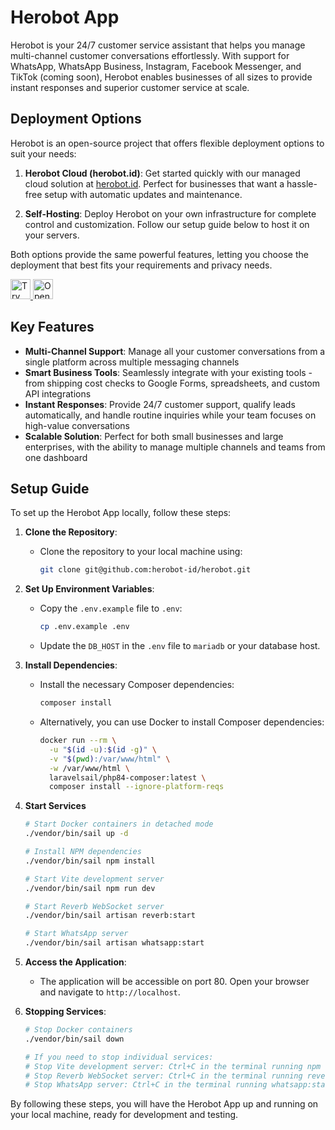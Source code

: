 # Herobot App

Herobot is your 24/7 customer service assistant that helps you manage multi-channel customer conversations effortlessly. With support for WhatsApp, WhatsApp Business, Instagram, Facebook Messenger, and TikTok (coming soon), Herobot enables businesses of all sizes to provide instant responses and superior customer service at scale.

## Deployment Options

Herobot is an open-source project that offers flexible deployment options to suit your needs:

1. **Herobot Cloud (herobot.id)**: Get started quickly with our managed cloud solution at [herobot.id](https://herobot.id). Perfect for businesses that want a hassle-free setup with automatic updates and maintenance.

2. **Self-Hosting**: Deploy Herobot on your own infrastructure for complete control and customization. Follow our setup guide below to host it on your servers.

Both options provide the same powerful features, letting you choose the deployment that best fits your requirements and privacy needs.

<a href="https://studio.firebase.google.com/import?url=https://github.com/herobot-id/herobot">
  <picture>
    <source
      media="(prefers-color-scheme: dark)"
      srcset="https://cdn.firebasestudio.dev/btn/try_dark_32.svg">
    <source
      media="(prefers-color-scheme: light)"
      srcset="https://cdn.firebasestudio.dev/btn/try_light_32.svg">
    <img
      height="32"
      alt="Try in Firebase Studio"
      src="https://cdn.firebasestudio.dev/btn/try_blue_32.svg">
  </picture>
</a>
<a href="https://gitpod.io/#https://github.com/herobot-id/herobot">
  <img src="https://gitpod.io/button/open-in-gitpod.svg" alt="Open in Gitpod" height="32">
</a>

## Key Features

- **Multi-Channel Support**: Manage all your customer conversations from a single platform across multiple messaging channels
- **Smart Business Tools**: Seamlessly integrate with your existing tools - from shipping cost checks to Google Forms, spreadsheets, and custom API integrations
- **Instant Responses**: Provide 24/7 customer support, qualify leads automatically, and handle routine inquiries while your team focuses on high-value conversations
- **Scalable Solution**: Perfect for both small businesses and large enterprises, with the ability to manage multiple channels and teams from one dashboard

## Setup Guide

To set up the Herobot App locally, follow these steps:

1. **Clone the Repository**:
   - Clone the repository to your local machine using:
     ```sh
     git clone git@github.com:herobot-id/herobot.git
     ```

2. **Set Up Environment Variables**:
   - Copy the `.env.example` file to `.env`:
     ```sh
     cp .env.example .env
     ```
   - Update the `DB_HOST` in the `.env` file to `mariadb` or your database host.

3. **Install Dependencies**:
   - Install the necessary Composer dependencies:
     ```sh
     composer install
     ```
   - Alternatively, you can use Docker to install Composer dependencies:
     ```sh
     docker run --rm \
       -u "$(id -u):$(id -g)" \
       -v "$(pwd):/var/www/html" \
       -w /var/www/html \
       laravelsail/php84-composer:latest \
       composer install --ignore-platform-reqs
     ```

4. **Start Services**
   ```sh
   # Start Docker containers in detached mode
   ./vendor/bin/sail up -d

   # Install NPM dependencies
   ./vendor/bin/sail npm install

   # Start Vite development server
   ./vendor/bin/sail npm run dev

   # Start Reverb WebSocket server
   ./vendor/bin/sail artisan reverb:start

   # Start WhatsApp server
   ./vendor/bin/sail artisan whatsapp:start
   ```

5. **Access the Application**:
   - The application will be accessible on port 80. Open your browser and navigate to `http://localhost`.


6. **Stopping Services**:
   ```sh
   # Stop Docker containers
   ./vendor/bin/sail down

   # If you need to stop individual services:
   # Stop Vite development server: Ctrl+C in the terminal running npm run dev
   # Stop Reverb WebSocket server: Ctrl+C in the terminal running reverb:start
   # Stop WhatsApp server: Ctrl+C in the terminal running whatsapp:start
   ```

By following these steps, you will have the Herobot App up and running on your local machine, ready for development and testing.

